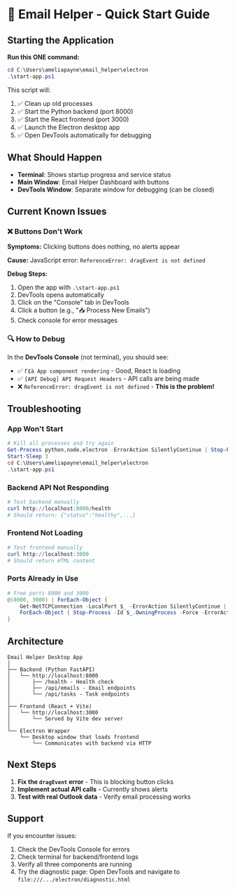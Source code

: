 # 🚀 Email Helper - Quick Start Guide

## Starting the Application

**Run this ONE command:**

```powershell
cd C:\Users\ameliapayne\email_helper\electron
.\start-app.ps1
```

This script will:
1. ✅ Clean up old processes
2. ✅ Start the Python backend (port 8000)
3. ✅ Start the React frontend (port 3000)
4. ✅ Launch the Electron desktop app
5. ✅ Open DevTools automatically for debugging

## What Should Happen

- **Terminal**: Shows startup progress and service status
- **Main Window**: Email Helper Dashboard with buttons
- **DevTools Window**: Separate window for debugging (can be closed)

## Current Known Issues

### ❌ Buttons Don't Work
**Symptoms:** Clicking buttons does nothing, no alerts appear

**Cause:** JavaScript error: `ReferenceError: dragEvent is not defined`

**Debug Steps:**
1. Open the app with `.\start-app.ps1`
2. DevTools opens automatically
3. Click on the "Console" tab in DevTools
4. Click a button (e.g., "📥 Process New Emails")
5. Check console for error messages

### 🔍 How to Debug

In the **DevTools Console** (not terminal), you should see:
- ✅ `Γ£à App component rendering` - Good, React is loading
- ✅ `[API Debug] API Request Headers` - API calls are being made
- ❌ `ReferenceError: dragEvent is not defined` - **This is the problem!**

## Troubleshooting

### App Won't Start
```powershell
# Kill all processes and try again
Get-Process python,node,electron -ErrorAction SilentlyContinue | Stop-Process -Force
Start-Sleep 3
cd C:\Users\ameliapayne\email_helper\electron
.\start-app.ps1
```

### Backend API Not Responding
```powershell
# Test backend manually
curl http://localhost:8000/health
# Should return: {"status":"healthy",...}
```

### Frontend Not Loading
```powershell
# Test frontend manually
curl http://localhost:3000
# Should return HTML content
```

### Ports Already in Use
```powershell
# Free ports 8000 and 3000
@(8000, 3000) | ForEach-Object {
    Get-NetTCPConnection -LocalPort $_ -ErrorAction SilentlyContinue | 
    ForEach-Object { Stop-Process -Id $_.OwningProcess -Force -ErrorAction SilentlyContinue }
}
```

## Architecture

```
Email Helper Desktop App
│
├── Backend (Python FastAPI)
│   └── http://localhost:8000
│       ├── /health - Health check
│       ├── /api/emails - Email endpoints
│       └── /api/tasks - Task endpoints
│
├── Frontend (React + Vite)
│   └── http://localhost:3000
│       └── Served by Vite dev server
│
└── Electron Wrapper
    └── Desktop window that loads frontend
        └── Communicates with backend via HTTP
```

## Next Steps

1. **Fix the `dragEvent` error** - This is blocking button clicks
2. **Implement actual API calls** - Currently shows alerts
3. **Test with real Outlook data** - Verify email processing works

## Support

If you encounter issues:
1. Check the DevTools Console for errors
2. Check terminal for backend/frontend logs
3. Verify all three components are running
4. Try the diagnostic page: Open DevTools and navigate to `file:///.../electron/diagnostic.html`
